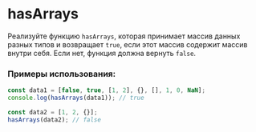 # hasArrays

Реализуйте функцию `hasArrays`, которая принимает массив данных разных типов и возвращает `true`, если этот массив содержит массив внутри себя. Если нет, функция должна вернуть `false`.

### Примеры использования:

```javascript
const data1 = [false, true, [1, 2], {}, [], 1, 0, NaN];
console.log(hasArrays(data1)); // true

const data2 = [1, 2, {}];
hasArrays(data2); // false
